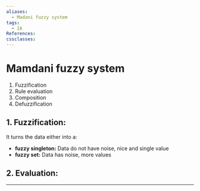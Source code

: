 ```yaml
---
aliases:
  - Madani fuzzy system
tags:
  - IA
References: 
cssclasses:
---
```

# Mamdani fuzzy system
1. Fuzzification
2. Rule evaluation
3. Composition 
4. Defuzzification

## 1. Fuzzification:
It turns the data either into a: 
+ **fuzzy singleton:** Data do not have noise, nice and single value
+ **fuzzy set:** Data has noise, more values

## 2. Evaluation:


***